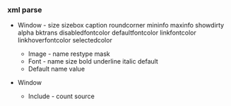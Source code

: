 ### xml parse


* Window - size sizebox caption roundcorner mininfo maxinfo showdirty alpha bktrans disabledfontcolor defaultfontcolor linkfontcolor linkhoverfontcolor selectedcolor
  * Image - name restype mask
  * Font - name size bold underline italic default
  * Default name value


* Window
  * Include - count source
